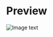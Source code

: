 # Preview
![Image text](https://github.com/suidongyang/LittleBill/blob/master/Preview.png?raw=true)
